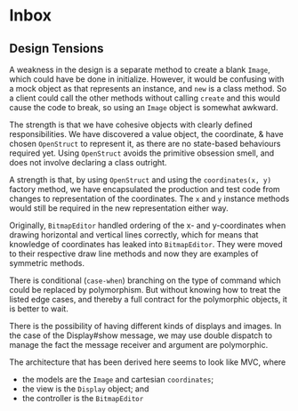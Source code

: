 # Inbox

## Design Tensions
A weakness in the design is a separate method to create a blank `Image`, which could have be done in initialize. However, it would be confusing with a mock object as that represents an instance, and `new` is a class method.
So a client could call the other methods without calling `create` and this would cause the code to break, so using an `Image` object is somewhat awkward.

The strength is that we have cohesive objects with clearly defined responsibilities. We have discovered a value object, the coordinate, & have chosen `OpenStruct` to represent it, as there are no state-based behaviours required yet. Using `OpenStruct` avoids the primitive obsession smell, and does not involve declaring
a class outright.

A strength is that, by using `OpenStruct` and using the `coordinates(x, y)` factory method, we have encapsulated the production and test code from changes to representation of the coordinates. The `x` and `y` instance methods would still be required in the new representation either way.

Originally, `BitmapEditor` handled ordering of the x- and y-coordinates when drawing horizontal and vertical lines correctly, which for means that knowledge of coordinates has leaked into `BitmapEditor`. They were moved to their respective draw line methods and now they are examples of symmetric methods.

There is conditional (`case-when`) branching on the type of command which could be replaced by polymorphism. But without knowing how to treat the listed edge cases, and thereby a full contract for the polymorphic objects, it is better to wait.

There is the possibility of having different kinds of displays and images. In the case of the Display#show message, we may use double
dispatch to manage the fact the message receiver and argument are polymorphic.

The architecture that has been derived here seems to look like MVC, where
- the models are the `Image` and cartesian `coordinates`;
- the view is the `Display` object; and
- the controller is the `BitmapEditor`